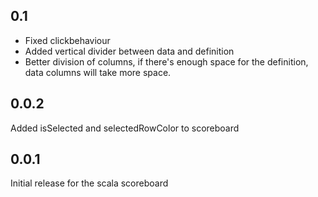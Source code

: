 ## 0.1

- Fixed clickbehaviour
- Added vertical divider between data and definition
- Better division of columns, if there's enough space for the definition, data columns will take more space. 

## 0.0.2

Added isSelected and selectedRowColor to scoreboard

## 0.0.1

Initial release for the scala scoreboard
